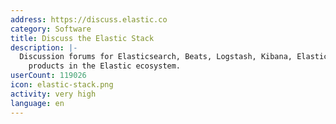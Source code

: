 ```yaml
---
address: https://discuss.elastic.co
category: Software
title: Discuss the Elastic Stack
description: |-
  Discussion forums for Elasticsearch, Beats, Logstash, Kibana, Elastic Cloud and other
    products in the Elastic ecosystem.
userCount: 119026
icon: elastic-stack.png
activity: very high
language: en
---
```


